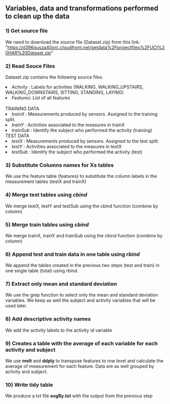 ## Variables, data and transformations performed to clean up the data 

### 1) Get source file
We need to download the source file (Dataset.zip) from this link: "https://d396qusza40orc.cloudfront.net/getdata%2Fprojectfiles%2FUCI%20HAR%20Dataset.zip"

### 2) Read Souce Files
Dataset.zip contains the following source files. 

<li><i>Activity</i> : Labels for activities (WALKING, WALKING_UPSTAIRS, WALKING_DOWNSTAIRS, SITTING, STANDING, LAYING)
<li><i>Features</i>: List of all features
<br><br>
TRAINING DATA
<li><i>trainX</i> : Measurements produced by sensors. Assigned to the training split. 
<li><i>trainY</i> : Activities associated to the measures in trainX
<li><i>trainSub</i> : Identify the subject who performed the activity (training)
<br>
TEST DATA
<li><i>testX</i> : Measurements produced by sensors. Assigned to the test split. 
<li><i>testY</i> : Activities associated to the measures in testX
<li><i>testSub</i> : Identify the subject who performed the activity (test)

### 3) Substitute Columns names for Xs tables
We use the feature table (features) to substitute the column labels in the measurement tables
(testX and trainX)

### 4) Merge test tables using <i>cbind</i> 
We merge testX, testY and testSub using the cbind function (combine by column)

### 5) Merge train tables using <i>cbind</i>
We merge trainX, trainY and trainSub using the cbind function (combine by column)

### 6) Append test and train data in one table using <i>rbind</i>
We append the tables created in the previous two steps (test and train) in one single table (total) using rbind.

### 7) Extract only mean and standard deviation
We use the grep function to select only the mean and standard deviation variables. We keep as well the subject and activity variables that will be used later.

### 8) Add descriptive activity names
We add the activity labels to the activity id variable

### 9) Creates a table with the average of each variable for each activity and subject
We use <b>melt</b> and <b>ddply</b> to transpose features to row level and calculate the average of measurement for each feature. Data are as well grouped by activity and subject.

### 10) Write tidy table 
We produce a txt file <b>avgBy.txt</b> with the output from the previous step
